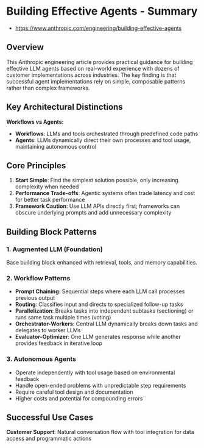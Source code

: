 # Building Effective Agents - Summary

- https://www.anthropic.com/engineering/building-effective-agents

## Overview
This Anthropic engineering article provides practical guidance for building effective LLM agents based on real-world experience with dozens of customer implementations across industries. The key finding is that successful agent implementations rely on simple, composable patterns rather than complex frameworks.

## Key Architectural Distinctions

**Workflows vs Agents:**
- **Workflows**: LLMs and tools orchestrated through predefined code paths
- **Agents**: LLMs dynamically direct their own processes and tool usage, maintaining autonomous control

## Core Principles

1. **Start Simple**: Find the simplest solution possible, only increasing complexity when needed
2. **Performance Trade-offs**: Agentic systems often trade latency and cost for better task performance
3. **Framework Caution**: Use LLM APIs directly first; frameworks can obscure underlying prompts and add unnecessary complexity

## Building Block Patterns

### 1. Augmented LLM (Foundation)
Base building block enhanced with retrieval, tools, and memory capabilities.

### 2. Workflow Patterns
- **Prompt Chaining**: Sequential steps where each LLM call processes previous output
- **Routing**: Classifies input and directs to specialized follow-up tasks
- **Parallelization**: Breaks tasks into independent subtasks (sectioning) or runs same task multiple times (voting)
- **Orchestrator-Workers**: Central LLM dynamically breaks down tasks and delegates to worker LLMs
- **Evaluator-Optimizer**: One LLM generates response while another provides feedback in iterative loop

### 3. Autonomous Agents
- Operate independently with tool usage based on environmental feedback
- Handle open-ended problems with unpredictable step requirements
- Require careful tool design and documentation
- Higher costs and potential for compounding errors

## Successful Use Cases

**Customer Support**: Natural conversation flow with tool integration for data access and programmatic actions
